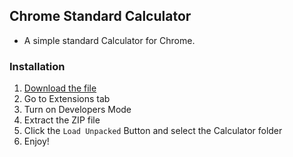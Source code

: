 ## Chrome Standard Calculator
- A simple standard Calculator for Chrome.

### Installation
1. [Download the file](https://github.com/Charlzk05/Chrome-Standard-Calculator/releases)
2. Go to Extensions tab
3. Turn on Developers Mode
5. Extract the ZIP file
6. Click the ``Load Unpacked`` Button and select the Calculator folder
7. Enjoy!
